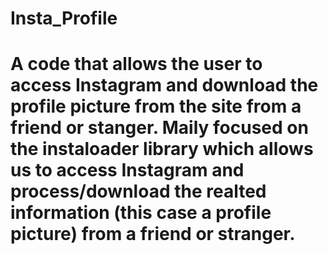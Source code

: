 # Insta_Profile
# A code that allows the user to access Instagram and download the profile picture from the site from a friend or stanger. Maily focused on the instaloader library which allows us to access Instagram and process/download the realted information (this case a profile picture) from a friend or stranger.

